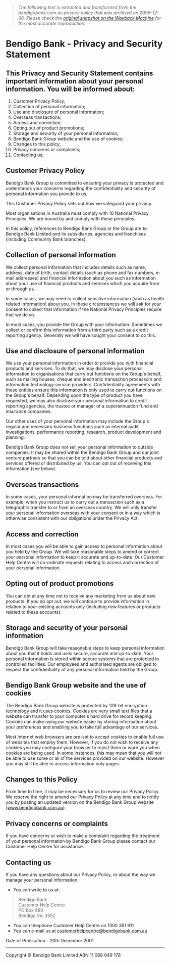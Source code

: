 > *The following text is extracted and transformed from the bendigobank.com.au privacy policy that was archived on 2006-12-06. Please check the [original snapshot on the Wayback Machine](https://web.archive.org/web/20061206113532id_/http%3A//www.bendigobank.com.au/public/terms/privacy_policy.asp) for the most accurate reproduction.*

# Bendigo Bank - Privacy and Security Statement

## This Privacy and Security Statement contains important information about your personal information. You will be informed about:

  1. Customer Privacy Policy; 
  2. Collection of personal information; 
  3. Use and disclosure of personal information; 
  4. Overseas transactions; 
  5. Access and correction; 
  6. Opting out of product promotions; 
  7. Storage and security of your personal information; 
  8. Bendigo Bank Group website and the use of cookies; 
  9. Changes to this policy; 
  10. Privacy concerns or complaints; 
  11. Contacting us;



##  Customer Privacy Policy 

Bendigo Bank Group is committed to ensuring your privacy is protected and understands your concerns regarding the confidentiality and security of personal information you provide to us.

This Customer Privacy Policy sets out how we safeguard your privacy.

Most organisations in Australia must comply with 10 National Privacy Principles. We are bound by and comply with these principles.

In this policy, references to Bendigo Bank Group or the Group are to Bendigo Bank Limited and its subsidiaries, agencies and franchises (including Community Bank branches).

## Collection of personal information

We collect personal information that includes details such as name, address, date of birth, contact details (such as phone and fax numbers, e-mail addresses) and financial information about you such as information about your use of financial products and services which you acquire from or through us.

In some cases, we may need to collect sensitive information (such as health related information) about you. In these circumstances we will ask for your consent to collect that information if the National Privacy Principles require that we do so. 

In most cases, you provide the Group with your information. Sometimes we collect or confirm this information from a third party such as a credit reporting agency. Generally we will have sought your consent to do this.

## Use and disclosure of personal information

We use your personal information in order to provide you with financial products and services. To do that, we may disclose your personal information to organisations that carry out functions on the Group's behalf, such as mailing houses, cheque and electronic transaction processors and information technology service providers. Confidentiality agreements with these entities ensure this information is only used to carry out functions on the Group's behalf. Depending upon the type of product you have requested, we may also disclose your personal information to credit reporting agencies, the trustee or manager of a superannuation fund and insurance companies. 

Our other uses of your personal information may include the Group's regular and necessary business functions such as internal audit investigations, performance reporting, research, product development and planning.

Bendigo Bank Group does not sell your personal information to outside companies. It may be shared within the Bendigo Bank Group and our joint venture partners so that you can be told about other financial products and services offered or distributed by us. You can opt out of receiving this information (see below).

## Overseas transactions

In some cases, your personal information may be transferred overseas. For example, when you instruct us to carry out a transaction such as a telegraphic transfer to or from an overseas country. We will only transfer your personal information overseas with your consent or in a way which is otherwise consistent with our obligations under the Privacy Act.

## Access and correction 

In most cases you will be able to gain access to personal information about you held by the Group. We will take reasonable steps to amend or correct your personal information to keep it accurate and up-to-date. Our Customer Help Centre will co-ordinate requests relating to access and correction of your personal information.

## Opting out of product promotions

You can opt at any time not to receive any marketing from us about new products. If you do opt out, we will continue to provide information in relation to your existing accounts only (including new features or products related to these accounts).

## Storage and security of your personal information

Bendigo Bank Group will take reasonable steps to keep personal information about you that it holds and uses secure, accurate and up-to-date. Your personal information is stored within secure systems that are protected in controlled facilities. Our employees and authorised agents are obliged to respect the confidentiality of any personal information held by the Group.

## Bendigo Bank Group website and the use of cookies

The Bendigo Bank Group website is protected by 128-bit encryption technology and it uses cookies. Cookies are very small text files that a website can transfer to your computer's hard drive for record keeping. Cookies can make using our website easier by storing information about your preferences and enabling you to take full advantage of our services. 

Most Internet web browsers are pre-set to accept cookies to enable full use of websites that employ them. However, if you do not wish to receive any cookies you may configure your browser to reject them or warn you when cookies are being used. In some instances, this may mean that you will not be able to use some or all of the services provided on our website. However you may still be able to access information only pages.

## Changes to this Policy

From time to time, it may be necessary for us to review our Privacy Policy. We reserve the right to amend our Privacy Policy at any time and to notify you by posting an updated version on the Bendigo Bank Group website (www.bendigobank.com.au).

## Privacy concerns or complaints

If you have concerns or wish to make a complaint regarding the treatment of your personal information by Bendigo Bank Group please contact our Customer Help Centre for assistance. 

## Contacting us

If you have any questions about our Privacy Policy, or about the way we manage your personal information:

  * You can write to us at: 

> Bendigo Bank   
>  Customer Help Centre   
>  PO Box 480   
>  Bendigo Vic 3552 

  * You can telephone Customer Help Centre on 1300 361 911
  * You can e-mail us at [customerhelpcentre@bendigobank.com.au](mailto:customerhelpcentre@bendigobank.com.au)

Date of Publication - 20th December 2001  


* * *

Copyright © Bendigo Bank Limited ABN 11 068 049 178 
